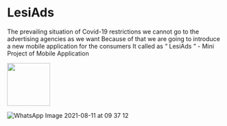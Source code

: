 # LesiAds
The prevailing situation of Covid-19 restrictions we cannot go to the advertising agencies as we want Because of that we are going to introduce a new mobile application for the consumers It called as “ LesiAds “ - Mini Project of Mobile Application

<img src = "https://user-images.githubusercontent.com/87639011/134787680-7ea21c6b-9718-447f-9547-a3d181694fa1.jpeg" width = "100" height = "100">

![WhatsApp Image 2021-08-11 at 09 37 12](https://user-images.githubusercontent.com/87639011/134787680-7ea21c6b-9718-447f-9547-a3d181694fa1.jpeg )

